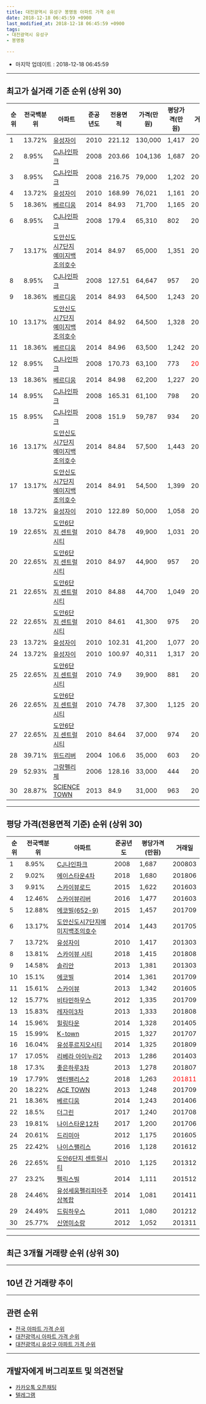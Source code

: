 ```yaml
---
title: 대전광역시 유성구 봉명동 아파트 가격 순위
date: 2018-12-18 06:45:59 +0900
last_modified_at: 2018-12-18 06:45:59 +0900
tags:
- 대전광역시 유성구
- 봉명동

---
```


* 마지막 업데이트 : 2018-12-18 06:45:59

---

## 최고가 실거래 기준 순위 (상위 30)


|순위|전국백분위|아파트|준공년도|전용면적|가격(만원)|평당가격(만원)|거래일|
|---|---|---|---|---|---|---|---|
|1|13.72%|[유성자이](https://search.naver.com/search.naver?query=%EB%8C%80%EC%A0%84%EA%B4%91%EC%97%AD%EC%8B%9C+%EC%9C%A0%EC%84%B1%EA%B5%AC+%EB%B4%89%EB%AA%85%EB%8F%99+%EC%9C%A0%EC%84%B1%EC%9E%90%EC%9D%B4)|2010|221.12|130,000|1,417|201303|
|2|8.95%|[CJ나인파크](https://search.naver.com/search.naver?query=%EB%8C%80%EC%A0%84%EA%B4%91%EC%97%AD%EC%8B%9C+%EC%9C%A0%EC%84%B1%EA%B5%AC+%EB%B4%89%EB%AA%85%EB%8F%99+CJ%EB%82%98%EC%9D%B8%ED%8C%8C%ED%81%AC)|2008|203.66|104,136|1,687|200803|
|3|8.95%|[CJ나인파크](https://search.naver.com/search.naver?query=%EB%8C%80%EC%A0%84%EA%B4%91%EC%97%AD%EC%8B%9C+%EC%9C%A0%EC%84%B1%EA%B5%AC+%EB%B4%89%EB%AA%85%EB%8F%99+CJ%EB%82%98%EC%9D%B8%ED%8C%8C%ED%81%AC)|2008|216.75|79,000|1,202|201003|
|4|13.72%|[유성자이](https://search.naver.com/search.naver?query=%EB%8C%80%EC%A0%84%EA%B4%91%EC%97%AD%EC%8B%9C+%EC%9C%A0%EC%84%B1%EA%B5%AC+%EB%B4%89%EB%AA%85%EB%8F%99+%EC%9C%A0%EC%84%B1%EC%9E%90%EC%9D%B4)|2010|168.99|76,021|1,161|201406|
|5|18.36%|[베르디움](https://search.naver.com/search.naver?query=%EB%8C%80%EC%A0%84%EA%B4%91%EC%97%AD%EC%8B%9C+%EC%9C%A0%EC%84%B1%EA%B5%AC+%EB%B4%89%EB%AA%85%EB%8F%99+%EB%B2%A0%EB%A5%B4%EB%94%94%EC%9B%80)|2014|84.93|71,700|1,165|201405|
|6|8.95%|[CJ나인파크](https://search.naver.com/search.naver?query=%EB%8C%80%EC%A0%84%EA%B4%91%EC%97%AD%EC%8B%9C+%EC%9C%A0%EC%84%B1%EA%B5%AC+%EB%B4%89%EB%AA%85%EB%8F%99+CJ%EB%82%98%EC%9D%B8%ED%8C%8C%ED%81%AC)|2008|179.4|65,310|802|201601|
|7|13.17%|[도안신도시7단지예미지백조의호수](https://search.naver.com/search.naver?query=%EB%8C%80%EC%A0%84%EA%B4%91%EC%97%AD%EC%8B%9C+%EC%9C%A0%EC%84%B1%EA%B5%AC+%EB%B4%89%EB%AA%85%EB%8F%99+%EB%8F%84%EC%95%88%EC%8B%A0%EB%8F%84%EC%8B%9C7%EB%8B%A8%EC%A7%80%EC%98%88%EB%AF%B8%EC%A7%80%EB%B0%B1%EC%A1%B0%EC%9D%98%ED%98%B8%EC%88%98)|2014|84.97|65,000|1,351|201410|
|8|8.95%|[CJ나인파크](https://search.naver.com/search.naver?query=%EB%8C%80%EC%A0%84%EA%B4%91%EC%97%AD%EC%8B%9C+%EC%9C%A0%EC%84%B1%EA%B5%AC+%EB%B4%89%EB%AA%85%EB%8F%99+CJ%EB%82%98%EC%9D%B8%ED%8C%8C%ED%81%AC)|2008|127.51|64,647|957|201510|
|9|18.36%|[베르디움](https://search.naver.com/search.naver?query=%EB%8C%80%EC%A0%84%EA%B4%91%EC%97%AD%EC%8B%9C+%EC%9C%A0%EC%84%B1%EA%B5%AC+%EB%B4%89%EB%AA%85%EB%8F%99+%EB%B2%A0%EB%A5%B4%EB%94%94%EC%9B%80)|2014|84.93|64,500|1,243|201406|
|10|13.17%|[도안신도시7단지예미지백조의호수](https://search.naver.com/search.naver?query=%EB%8C%80%EC%A0%84%EA%B4%91%EC%97%AD%EC%8B%9C+%EC%9C%A0%EC%84%B1%EA%B5%AC+%EB%B4%89%EB%AA%85%EB%8F%99+%EB%8F%84%EC%95%88%EC%8B%A0%EB%8F%84%EC%8B%9C7%EB%8B%A8%EC%A7%80%EC%98%88%EB%AF%B8%EC%A7%80%EB%B0%B1%EC%A1%B0%EC%9D%98%ED%98%B8%EC%88%98)|2014|84.92|64,500|1,328|201502|
|11|18.36%|[베르디움](https://search.naver.com/search.naver?query=%EB%8C%80%EC%A0%84%EA%B4%91%EC%97%AD%EC%8B%9C+%EC%9C%A0%EC%84%B1%EA%B5%AC+%EB%B4%89%EB%AA%85%EB%8F%99+%EB%B2%A0%EB%A5%B4%EB%94%94%EC%9B%80)|2014|84.96|63,500|1,242|201410|
|12|8.95%|[CJ나인파크](https://search.naver.com/search.naver?query=%EB%8C%80%EC%A0%84%EA%B4%91%EC%97%AD%EC%8B%9C+%EC%9C%A0%EC%84%B1%EA%B5%AC+%EB%B4%89%EB%AA%85%EB%8F%99+CJ%EB%82%98%EC%9D%B8%ED%8C%8C%ED%81%AC)|2008|170.73|63,100|773|<span style="color:red">201810</span>|
|13|18.36%|[베르디움](https://search.naver.com/search.naver?query=%EB%8C%80%EC%A0%84%EA%B4%91%EC%97%AD%EC%8B%9C+%EC%9C%A0%EC%84%B1%EA%B5%AC+%EB%B4%89%EB%AA%85%EB%8F%99+%EB%B2%A0%EB%A5%B4%EB%94%94%EC%9B%80)|2014|84.98|62,200|1,227|201412|
|14|8.95%|[CJ나인파크](https://search.naver.com/search.naver?query=%EB%8C%80%EC%A0%84%EA%B4%91%EC%97%AD%EC%8B%9C+%EC%9C%A0%EC%84%B1%EA%B5%AC+%EB%B4%89%EB%AA%85%EB%8F%99+CJ%EB%82%98%EC%9D%B8%ED%8C%8C%ED%81%AC)|2008|165.31|61,100|798|201501|
|15|8.95%|[CJ나인파크](https://search.naver.com/search.naver?query=%EB%8C%80%EC%A0%84%EA%B4%91%EC%97%AD%EC%8B%9C+%EC%9C%A0%EC%84%B1%EA%B5%AC+%EB%B4%89%EB%AA%85%EB%8F%99+CJ%EB%82%98%EC%9D%B8%ED%8C%8C%ED%81%AC)|2008|151.9|59,787|934|201510|
|16|13.17%|[도안신도시7단지예미지백조의호수](https://search.naver.com/search.naver?query=%EB%8C%80%EC%A0%84%EA%B4%91%EC%97%AD%EC%8B%9C+%EC%9C%A0%EC%84%B1%EA%B5%AC+%EB%B4%89%EB%AA%85%EB%8F%99+%EB%8F%84%EC%95%88%EC%8B%A0%EB%8F%84%EC%8B%9C7%EB%8B%A8%EC%A7%80%EC%98%88%EB%AF%B8%EC%A7%80%EB%B0%B1%EC%A1%B0%EC%9D%98%ED%98%B8%EC%88%98)|2014|84.84|57,500|1,443|201705|
|17|13.17%|[도안신도시7단지예미지백조의호수](https://search.naver.com/search.naver?query=%EB%8C%80%EC%A0%84%EA%B4%91%EC%97%AD%EC%8B%9C+%EC%9C%A0%EC%84%B1%EA%B5%AC+%EB%B4%89%EB%AA%85%EB%8F%99+%EB%8F%84%EC%95%88%EC%8B%A0%EB%8F%84%EC%8B%9C7%EB%8B%A8%EC%A7%80%EC%98%88%EB%AF%B8%EC%A7%80%EB%B0%B1%EC%A1%B0%EC%9D%98%ED%98%B8%EC%88%98)|2014|84.91|54,500|1,399|201509|
|18|13.72%|[유성자이](https://search.naver.com/search.naver?query=%EB%8C%80%EC%A0%84%EA%B4%91%EC%97%AD%EC%8B%9C+%EC%9C%A0%EC%84%B1%EA%B5%AC+%EB%B4%89%EB%AA%85%EB%8F%99+%EC%9C%A0%EC%84%B1%EC%9E%90%EC%9D%B4)|2010|122.89|50,000|1,058|201107|
|19|22.65%|[도안6단지 센트럴시티](https://search.naver.com/search.naver?query=%EB%8C%80%EC%A0%84%EA%B4%91%EC%97%AD%EC%8B%9C+%EC%9C%A0%EC%84%B1%EA%B5%AC+%EB%B4%89%EB%AA%85%EB%8F%99+%EB%8F%84%EC%95%886%EB%8B%A8%EC%A7%80+%EC%84%BC%ED%8A%B8%EB%9F%B4%EC%8B%9C%ED%8B%B0)|2010|84.78|49,900|1,031|201203|
|20|22.65%|[도안6단지 센트럴시티](https://search.naver.com/search.naver?query=%EB%8C%80%EC%A0%84%EA%B4%91%EC%97%AD%EC%8B%9C+%EC%9C%A0%EC%84%B1%EA%B5%AC+%EB%B4%89%EB%AA%85%EB%8F%99+%EB%8F%84%EC%95%886%EB%8B%A8%EC%A7%80+%EC%84%BC%ED%8A%B8%EB%9F%B4%EC%8B%9C%ED%8B%B0)|2010|84.97|44,900|957|201012|
|21|22.65%|[도안6단지 센트럴시티](https://search.naver.com/search.naver?query=%EB%8C%80%EC%A0%84%EA%B4%91%EC%97%AD%EC%8B%9C+%EC%9C%A0%EC%84%B1%EA%B5%AC+%EB%B4%89%EB%AA%85%EB%8F%99+%EB%8F%84%EC%95%886%EB%8B%A8%EC%A7%80+%EC%84%BC%ED%8A%B8%EB%9F%B4%EC%8B%9C%ED%8B%B0)|2010|84.88|44,700|1,049|201409|
|22|22.65%|[도안6단지 센트럴시티](https://search.naver.com/search.naver?query=%EB%8C%80%EC%A0%84%EA%B4%91%EC%97%AD%EC%8B%9C+%EC%9C%A0%EC%84%B1%EA%B5%AC+%EB%B4%89%EB%AA%85%EB%8F%99+%EB%8F%84%EC%95%886%EB%8B%A8%EC%A7%80+%EC%84%BC%ED%8A%B8%EB%9F%B4%EC%8B%9C%ED%8B%B0)|2010|84.61|41,300|975|201101|
|23|13.72%|[유성자이](https://search.naver.com/search.naver?query=%EB%8C%80%EC%A0%84%EA%B4%91%EC%97%AD%EC%8B%9C+%EC%9C%A0%EC%84%B1%EA%B5%AC+%EB%B4%89%EB%AA%85%EB%8F%99+%EC%9C%A0%EC%84%B1%EC%9E%90%EC%9D%B4)|2010|102.31|41,200|1,077|201405|
|24|13.72%|[유성자이](https://search.naver.com/search.naver?query=%EB%8C%80%EC%A0%84%EA%B4%91%EC%97%AD%EC%8B%9C+%EC%9C%A0%EC%84%B1%EA%B5%AC+%EB%B4%89%EB%AA%85%EB%8F%99+%EC%9C%A0%EC%84%B1%EC%9E%90%EC%9D%B4)|2010|100.97|40,311|1,317|201104|
|25|22.65%|[도안6단지 센트럴시티](https://search.naver.com/search.naver?query=%EB%8C%80%EC%A0%84%EA%B4%91%EC%97%AD%EC%8B%9C+%EC%9C%A0%EC%84%B1%EA%B5%AC+%EB%B4%89%EB%AA%85%EB%8F%99+%EB%8F%84%EC%95%886%EB%8B%A8%EC%A7%80+%EC%84%BC%ED%8A%B8%EB%9F%B4%EC%8B%9C%ED%8B%B0)|2010|74.9|39,900|881|201306|
|26|22.65%|[도안6단지 센트럴시티](https://search.naver.com/search.naver?query=%EB%8C%80%EC%A0%84%EA%B4%91%EC%97%AD%EC%8B%9C+%EC%9C%A0%EC%84%B1%EA%B5%AC+%EB%B4%89%EB%AA%85%EB%8F%99+%EB%8F%84%EC%95%886%EB%8B%A8%EC%A7%80+%EC%84%BC%ED%8A%B8%EB%9F%B4%EC%8B%9C%ED%8B%B0)|2010|74.78|37,300|1,125|201312|
|27|22.65%|[도안6단지 센트럴시티](https://search.naver.com/search.naver?query=%EB%8C%80%EC%A0%84%EA%B4%91%EC%97%AD%EC%8B%9C+%EC%9C%A0%EC%84%B1%EA%B5%AC+%EB%B4%89%EB%AA%85%EB%8F%99+%EB%8F%84%EC%95%886%EB%8B%A8%EC%A7%80+%EC%84%BC%ED%8A%B8%EB%9F%B4%EC%8B%9C%ED%8B%B0)|2010|84.64|37,000|974|201212|
|28|39.71%|[위드리버](https://search.naver.com/search.naver?query=%EB%8C%80%EC%A0%84%EA%B4%91%EC%97%AD%EC%8B%9C+%EC%9C%A0%EC%84%B1%EA%B5%AC+%EB%B4%89%EB%AA%85%EB%8F%99+%EC%9C%84%EB%93%9C%EB%A6%AC%EB%B2%84)|2004|106.6|35,000|603|200912|
|29|52.93%|[그랑펠리체](https://search.naver.com/search.naver?query=%EB%8C%80%EC%A0%84%EA%B4%91%EC%97%AD%EC%8B%9C+%EC%9C%A0%EC%84%B1%EA%B5%AC+%EB%B4%89%EB%AA%85%EB%8F%99+%EA%B7%B8%EB%9E%91%ED%8E%A0%EB%A6%AC%EC%B2%B4)|2006|128.16|33,000|444|201403|
|30|28.87%|[SCIENCE TOWN](https://search.naver.com/search.naver?query=%EB%8C%80%EC%A0%84%EA%B4%91%EC%97%AD%EC%8B%9C+%EC%9C%A0%EC%84%B1%EA%B5%AC+%EB%B4%89%EB%AA%85%EB%8F%99+SCIENCE+TOWN)|2013|84.9|31,000|963|201703|


---

## 평당 가격(전용면적 기준) 순위 (상위 30)


|순위|전국백분위|아파트|준공년도|평당가격(만원)|거래일|
|---|---|---|---|---|---|
|1|8.95%|[CJ나인파크](https://search.naver.com/search.naver?query=%EB%8C%80%EC%A0%84%EA%B4%91%EC%97%AD%EC%8B%9C+%EC%9C%A0%EC%84%B1%EA%B5%AC+%EB%B4%89%EB%AA%85%EB%8F%99+CJ%EB%82%98%EC%9D%B8%ED%8C%8C%ED%81%AC)|2008|1,687|200803|
|2|9.02%|[에이스타운4차](https://search.naver.com/search.naver?query=%EB%8C%80%EC%A0%84%EA%B4%91%EC%97%AD%EC%8B%9C+%EC%9C%A0%EC%84%B1%EA%B5%AC+%EB%B4%89%EB%AA%85%EB%8F%99+%EC%97%90%EC%9D%B4%EC%8A%A4%ED%83%80%EC%9A%B44%EC%B0%A8)|2018|1,680|201806|
|3|9.91%|[스카이뷰로드](https://search.naver.com/search.naver?query=%EB%8C%80%EC%A0%84%EA%B4%91%EC%97%AD%EC%8B%9C+%EC%9C%A0%EC%84%B1%EA%B5%AC+%EB%B4%89%EB%AA%85%EB%8F%99+%EC%8A%A4%EC%B9%B4%EC%9D%B4%EB%B7%B0%EB%A1%9C%EB%93%9C)|2015|1,622|201603|
|4|12.46%|[스카이뷰리버](https://search.naver.com/search.naver?query=%EB%8C%80%EC%A0%84%EA%B4%91%EC%97%AD%EC%8B%9C+%EC%9C%A0%EC%84%B1%EA%B5%AC+%EB%B4%89%EB%AA%85%EB%8F%99+%EC%8A%A4%EC%B9%B4%EC%9D%B4%EB%B7%B0%EB%A6%AC%EB%B2%84)|2016|1,477|201603|
|5|12.88%|[에코빌(652-9)](https://search.naver.com/search.naver?query=%EB%8C%80%EC%A0%84%EA%B4%91%EC%97%AD%EC%8B%9C+%EC%9C%A0%EC%84%B1%EA%B5%AC+%EB%B4%89%EB%AA%85%EB%8F%99+%EC%97%90%EC%BD%94%EB%B9%8C%28652-9%29)|2015|1,457|201709|
|6|13.17%|[도안신도시7단지예미지백조의호수](https://search.naver.com/search.naver?query=%EB%8C%80%EC%A0%84%EA%B4%91%EC%97%AD%EC%8B%9C+%EC%9C%A0%EC%84%B1%EA%B5%AC+%EB%B4%89%EB%AA%85%EB%8F%99+%EB%8F%84%EC%95%88%EC%8B%A0%EB%8F%84%EC%8B%9C7%EB%8B%A8%EC%A7%80%EC%98%88%EB%AF%B8%EC%A7%80%EB%B0%B1%EC%A1%B0%EC%9D%98%ED%98%B8%EC%88%98)|2014|1,443|201705|
|7|13.72%|[유성자이](https://search.naver.com/search.naver?query=%EB%8C%80%EC%A0%84%EA%B4%91%EC%97%AD%EC%8B%9C+%EC%9C%A0%EC%84%B1%EA%B5%AC+%EB%B4%89%EB%AA%85%EB%8F%99+%EC%9C%A0%EC%84%B1%EC%9E%90%EC%9D%B4)|2010|1,417|201303|
|8|13.81%|[스카이뷰 시티](https://search.naver.com/search.naver?query=%EB%8C%80%EC%A0%84%EA%B4%91%EC%97%AD%EC%8B%9C+%EC%9C%A0%EC%84%B1%EA%B5%AC+%EB%B4%89%EB%AA%85%EB%8F%99+%EC%8A%A4%EC%B9%B4%EC%9D%B4%EB%B7%B0+%EC%8B%9C%ED%8B%B0)|2018|1,415|201808|
|9|14.58%|[솔리안](https://search.naver.com/search.naver?query=%EB%8C%80%EC%A0%84%EA%B4%91%EC%97%AD%EC%8B%9C+%EC%9C%A0%EC%84%B1%EA%B5%AC+%EB%B4%89%EB%AA%85%EB%8F%99+%EC%86%94%EB%A6%AC%EC%95%88)|2013|1,381|201303|
|10|15.1%|[에코빌](https://search.naver.com/search.naver?query=%EB%8C%80%EC%A0%84%EA%B4%91%EC%97%AD%EC%8B%9C+%EC%9C%A0%EC%84%B1%EA%B5%AC+%EB%B4%89%EB%AA%85%EB%8F%99+%EC%97%90%EC%BD%94%EB%B9%8C)|2014|1,361|201709|
|11|15.61%|[스카이뷰](https://search.naver.com/search.naver?query=%EB%8C%80%EC%A0%84%EA%B4%91%EC%97%AD%EC%8B%9C+%EC%9C%A0%EC%84%B1%EA%B5%AC+%EB%B4%89%EB%AA%85%EB%8F%99+%EC%8A%A4%EC%B9%B4%EC%9D%B4%EB%B7%B0)|2013|1,342|201605|
|12|15.77%|[비타민하우스](https://search.naver.com/search.naver?query=%EB%8C%80%EC%A0%84%EA%B4%91%EC%97%AD%EC%8B%9C+%EC%9C%A0%EC%84%B1%EA%B5%AC+%EB%B4%89%EB%AA%85%EB%8F%99+%EB%B9%84%ED%83%80%EB%AF%BC%ED%95%98%EC%9A%B0%EC%8A%A4)|2012|1,335|201709|
|13|15.83%|[레자미3차](https://search.naver.com/search.naver?query=%EB%8C%80%EC%A0%84%EA%B4%91%EC%97%AD%EC%8B%9C+%EC%9C%A0%EC%84%B1%EA%B5%AC+%EB%B4%89%EB%AA%85%EB%8F%99+%EB%A0%88%EC%9E%90%EB%AF%B83%EC%B0%A8)|2013|1,333|201808|
|14|15.96%|[힐링타운](https://search.naver.com/search.naver?query=%EB%8C%80%EC%A0%84%EA%B4%91%EC%97%AD%EC%8B%9C+%EC%9C%A0%EC%84%B1%EA%B5%AC+%EB%B4%89%EB%AA%85%EB%8F%99+%ED%9E%90%EB%A7%81%ED%83%80%EC%9A%B4)|2014|1,328|201405|
|15|15.99%|[K-town](https://search.naver.com/search.naver?query=%EB%8C%80%EC%A0%84%EA%B4%91%EC%97%AD%EC%8B%9C+%EC%9C%A0%EC%84%B1%EA%B5%AC+%EB%B4%89%EB%AA%85%EB%8F%99+K-town)|2015|1,327|201707|
|16|16.04%|[유성푸르지오시티](https://search.naver.com/search.naver?query=%EB%8C%80%EC%A0%84%EA%B4%91%EC%97%AD%EC%8B%9C+%EC%9C%A0%EC%84%B1%EA%B5%AC+%EB%B4%89%EB%AA%85%EB%8F%99+%EC%9C%A0%EC%84%B1%ED%91%B8%EB%A5%B4%EC%A7%80%EC%98%A4%EC%8B%9C%ED%8B%B0)|2014|1,325|201809|
|17|17.05%|[리베라 아이누리2](https://search.naver.com/search.naver?query=%EB%8C%80%EC%A0%84%EA%B4%91%EC%97%AD%EC%8B%9C+%EC%9C%A0%EC%84%B1%EA%B5%AC+%EB%B4%89%EB%AA%85%EB%8F%99+%EB%A6%AC%EB%B2%A0%EB%9D%BC+%EC%95%84%EC%9D%B4%EB%88%84%EB%A6%AC2)|2013|1,286|201403|
|18|17.3%|[좋은하루3차](https://search.naver.com/search.naver?query=%EB%8C%80%EC%A0%84%EA%B4%91%EC%97%AD%EC%8B%9C+%EC%9C%A0%EC%84%B1%EA%B5%AC+%EB%B4%89%EB%AA%85%EB%8F%99+%EC%A2%8B%EC%9D%80%ED%95%98%EB%A3%A83%EC%B0%A8)|2013|1,278|201807|
|19|17.79%|[엔터팰리스2](https://search.naver.com/search.naver?query=%EB%8C%80%EC%A0%84%EA%B4%91%EC%97%AD%EC%8B%9C+%EC%9C%A0%EC%84%B1%EA%B5%AC+%EB%B4%89%EB%AA%85%EB%8F%99+%EC%97%94%ED%84%B0%ED%8C%B0%EB%A6%AC%EC%8A%A42)|2018|1,263|<span style="color:red">201811</span>|
|20|18.22%|[ACE TOWN](https://search.naver.com/search.naver?query=%EB%8C%80%EC%A0%84%EA%B4%91%EC%97%AD%EC%8B%9C+%EC%9C%A0%EC%84%B1%EA%B5%AC+%EB%B4%89%EB%AA%85%EB%8F%99+ACE+TOWN)|2013|1,248|201709|
|21|18.36%|[베르디움](https://search.naver.com/search.naver?query=%EB%8C%80%EC%A0%84%EA%B4%91%EC%97%AD%EC%8B%9C+%EC%9C%A0%EC%84%B1%EA%B5%AC+%EB%B4%89%EB%AA%85%EB%8F%99+%EB%B2%A0%EB%A5%B4%EB%94%94%EC%9B%80)|2014|1,243|201406|
|22|18.5%|[더그린](https://search.naver.com/search.naver?query=%EB%8C%80%EC%A0%84%EA%B4%91%EC%97%AD%EC%8B%9C+%EC%9C%A0%EC%84%B1%EA%B5%AC+%EB%B4%89%EB%AA%85%EB%8F%99+%EB%8D%94%EA%B7%B8%EB%A6%B0)|2017|1,240|201708|
|23|19.81%|[나이스타운12차](https://search.naver.com/search.naver?query=%EB%8C%80%EC%A0%84%EA%B4%91%EC%97%AD%EC%8B%9C+%EC%9C%A0%EC%84%B1%EA%B5%AC+%EB%B4%89%EB%AA%85%EB%8F%99+%EB%82%98%EC%9D%B4%EC%8A%A4%ED%83%80%EC%9A%B412%EC%B0%A8)|2017|1,200|201706|
|24|20.61%|[드리미아](https://search.naver.com/search.naver?query=%EB%8C%80%EC%A0%84%EA%B4%91%EC%97%AD%EC%8B%9C+%EC%9C%A0%EC%84%B1%EA%B5%AC+%EB%B4%89%EB%AA%85%EB%8F%99+%EB%93%9C%EB%A6%AC%EB%AF%B8%EC%95%84)|2012|1,175|201605|
|25|22.42%|[나이스팰리스](https://search.naver.com/search.naver?query=%EB%8C%80%EC%A0%84%EA%B4%91%EC%97%AD%EC%8B%9C+%EC%9C%A0%EC%84%B1%EA%B5%AC+%EB%B4%89%EB%AA%85%EB%8F%99+%EB%82%98%EC%9D%B4%EC%8A%A4%ED%8C%B0%EB%A6%AC%EC%8A%A4)|2016|1,128|201612|
|26|22.65%|[도안6단지 센트럴시티](https://search.naver.com/search.naver?query=%EB%8C%80%EC%A0%84%EA%B4%91%EC%97%AD%EC%8B%9C+%EC%9C%A0%EC%84%B1%EA%B5%AC+%EB%B4%89%EB%AA%85%EB%8F%99+%EB%8F%84%EC%95%886%EB%8B%A8%EC%A7%80+%EC%84%BC%ED%8A%B8%EB%9F%B4%EC%8B%9C%ED%8B%B0)|2010|1,125|201312|
|27|23.2%|[펠릭스빌](https://search.naver.com/search.naver?query=%EB%8C%80%EC%A0%84%EA%B4%91%EC%97%AD%EC%8B%9C+%EC%9C%A0%EC%84%B1%EA%B5%AC+%EB%B4%89%EB%AA%85%EB%8F%99+%ED%8E%A0%EB%A6%AD%EC%8A%A4%EB%B9%8C)|2014|1,111|201512|
|28|24.46%|[유성세움펠리피아주상복합](https://search.naver.com/search.naver?query=%EB%8C%80%EC%A0%84%EA%B4%91%EC%97%AD%EC%8B%9C+%EC%9C%A0%EC%84%B1%EA%B5%AC+%EB%B4%89%EB%AA%85%EB%8F%99+%EC%9C%A0%EC%84%B1%EC%84%B8%EC%9B%80%ED%8E%A0%EB%A6%AC%ED%94%BC%EC%95%84%EC%A3%BC%EC%83%81%EB%B3%B5%ED%95%A9)|2014|1,081|201411|
|29|24.49%|[드림하우스](https://search.naver.com/search.naver?query=%EB%8C%80%EC%A0%84%EA%B4%91%EC%97%AD%EC%8B%9C+%EC%9C%A0%EC%84%B1%EA%B5%AC+%EB%B4%89%EB%AA%85%EB%8F%99+%EB%93%9C%EB%A6%BC%ED%95%98%EC%9A%B0%EC%8A%A4)|2011|1,080|201212|
|30|25.77%|[신영미소랑](https://search.naver.com/search.naver?query=%EB%8C%80%EC%A0%84%EA%B4%91%EC%97%AD%EC%8B%9C+%EC%9C%A0%EC%84%B1%EA%B5%AC+%EB%B4%89%EB%AA%85%EB%8F%99+%EC%8B%A0%EC%98%81%EB%AF%B8%EC%86%8C%EB%9E%91)|2012|1,052|201311|


---

## 최근 3개월 거래량 순위 (상위 30)


<div style="width:100%;">
    <canvas id="deal_count_ranking" height="325"></canvas>
</div>


<script>
new Chart(document.getElementById("deal_count_ranking"), {
    type: 'horizontalBar',
    data: {
        labels: ['도안6단지 센트럴시티', '베르디움', '도안신도시7단지예미지백조의호수', '신영미소랑', '유성세움펠리피아주상복합', '유성자이', '레자미3차', '스카이뷰 시티', '드리미아', '레자미멀티홈', '위드리버', '투유1', '투유2', '노블레스타워', 'CJ나인파크', '리베라 아이누리2', '스카이뷰로드', '나이스타운12차', '노블레스투', '봉명시티빌', '미성샤르망', '솔리안', 'SCIENCE TOWN', 'K-town', '엔터팰리스2'],
        datasets: [{
            label: '실거래 수',
            data: [15, 9, 9, 8, 7, 5, 5, 4, 3, 3, 2, 2, 2, 2, 2, 2, 2, 2, 1, 1, 1, 1, 1, 1, 1],
            borderColor: "rgba(255, 0, 128, 1)",
            backgroundColor: "rgba(255, 0, 128, 0.5)",
            fill: false,
        }]
    },
    options: {
        responsive: true,
        title: {
            display: true,
            text: '최근 3개월 거래량 순위'
        },
        tooltips: {
            mode: 'index',
            intersect: false,
            callbacks: {
                title: function(tooltipItems, data) {
                    return "실거래 수:";
                },
                label: function(tooltipItem, data) {
                    return data.labels[tooltipItem.index] + ": " + tooltipItem.xLabel;
                }
            }
        },
        hover: {
            mode: 'nearest',
            intersect: true
        },
        scales: {
            xAxes: [{
                display: true,
                scaleLabel: {
                    display: true,
                    labelString: '실거래 수'
                },
                ticks: {
                    suggestedMin: 0,
                }
            }],
            yAxes: [{
                display: true,
                ticks: {
                    autoSkip: false,
                    callback: function(value, index, values) {
                        if (value.length > 15)
                            return value.substr(0, 13) + "...";
                        else
                            return value;
                    }
                },
                scaleLabel: {
                    display: false,
                }
            }]
        }
    }
});

</script>


---

## 10년 간 거래량 추이


<div style="width:100%;">
    <canvas id="deal_progress" height="250"></canvas>
</div>

<script>
new Chart(document.getElementById("deal_progress"), {
    type: 'line',
    data: {
        labels: ['200812','200901','200902','200903','200904','200905','200906','200907','200908','200909','200910','200911','200912','201001','201002','201003','201004','201005','201006','201007','201008','201009','201010','201011','201012','201101','201102','201103','201104','201105','201106','201107','201108','201109','201110','201111','201112','201201','201202','201203','201204','201205','201206','201207','201208','201209','201210','201211','201212','201301','201302','201303','201304','201305','201306','201307','201308','201309','201310','201311','201312','201401','201402','201403','201404','201405','201406','201407','201408','201409','201410','201411','201412','201501','201502','201503','201504','201505','201506','201507','201508','201509','201510','201511','201512','201601','201602','201603','201604','201605','201606','201607','201608','201609','201610','201611','201612','201701','201702','201703','201704','201705','201706','201707','201708','201709','201710','201711','201712','201801','201802','201803','201804','201805','201806','201807','201808','201809','201810','201811','201812'],
        datasets: [{
            label: '실거래 수',
            pointRadius: 1,
            data: [3, 5, 1, 16, 10, 9, 3, 12, 14, 12, 4, 12, 29, 11, 15, 14, 7, 13, 8, 8, 2, 10, 6, 16, 26, 52, 35, 51, 23, 25, 65, 25, 34, 29, 27, 20, 21, 20, 35, 25, 14, 23, 20, 13, 11, 9, 18, 19, 36, 13, 84, 26, 19, 26, 22, 18, 12, 14, 26, 68, 24, 32, 35, 38, 29, 24, 26, 27, 28, 24, 42, 29, 39, 45, 43, 85, 53, 42, 18, 37, 29, 35, 59, 35, 63, 49, 46, 58, 34, 45, 39, 63, 79, 120, 70, 52, 37, 40, 55, 60, 43, 36, 65, 41, 68, 129, 49, 37, 46, 52, 49, 58, 40, 25, 53, 28, 58, 97, 50, 27, 14],
            borderColor: "rgba(255, 201, 14, 1)",
            backgroundColor: "rgba(255, 201, 14, 0.5)",
            fill: true,
        }]
    },
    options: {
        responsive: true,
        title: {
            display: true,
            text: '10년간 거래량 추이'
        },
        tooltips: {
            mode: 'index',
            intersect: false,
        },
        hover: {
            mode: 'nearest',
            intersect: true
        },
        scales: {
            xAxes: [{
                display: true,
                scaleLabel: {
                    display: true,
                    labelString: '년/월'
                }
            }],
            yAxes: [{
                display: true,
                ticks: {
                    suggestedMin: 0,
                },
                scaleLabel: {
                    display: true,
                    labelString: '실거래 수'
                }
            }]
        }
    }
});

</script>


---

## 관련 순위

- [전국 아파트 가격 순위](https://inasie.github.io/apt-ranking/전국)
- [대전광역시 아파트 가격 순위](https://inasie.github.io/apt-ranking/대전광역시)
- [대전광역시 유성구 아파트 가격 순위](https://inasie.github.io/apt-ranking/대전광역시-유성구)


---

## 개발자에게 버그리포트 및 의견전달

- [카카오톡 오픈채팅](https://open.kakao.com/o/gLJUAP4)
- [텔레그램](https://t.me/inasie)

